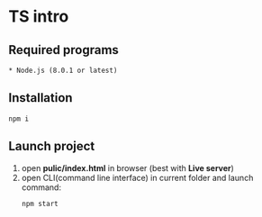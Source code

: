 # TS intro

## Required programs
    * Node.js (8.0.1 or latest)

## Installation 
   ```
   npm i
   ```

## Launch project
1. open __pulic/index.html__ in browser (best with __Live server__)
2. open CLI(command line interface) in current folder and launch command:
    ```
    npm start
    ```
